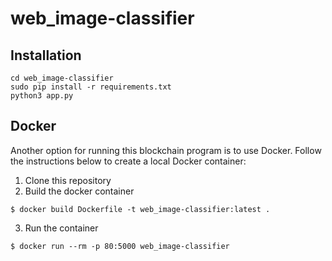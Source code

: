 # web_image-classifier


## Installation

```
cd web_image-classifier 
sudo pip install -r requirements.txt
python3 app.py
```
## Docker

Another option for running this blockchain program is to use Docker.  Follow the instructions below to create a local Docker container:

1. Clone this repository
2. Build the docker container

```
$ docker build Dockerfile -t web_image-classifier:latest .                 
```

3. Run the container

```
$ docker run --rm -p 80:5000 web_image-classifier
```


